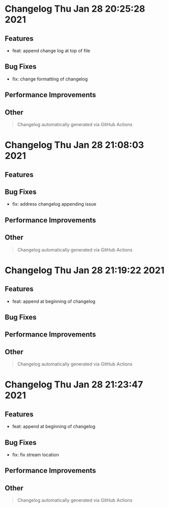 # Changelog Thu Jan 28 20:25:28 2021 

## Features

* feat: append change log at top of file

## Bug Fixes

* fix: change formatting of changelog

## Performance Improvements


## Other



 > Changelog automatically generated via GitHub Actions

# Changelog Thu Jan 28 21:08:03 2021 

## Features


## Bug Fixes

* fix: address changelog appending issue

## Performance Improvements


## Other



 > Changelog automatically generated via GitHub Actions

# Changelog Thu Jan 28 21:19:22 2021 

## Features

* feat: append at beginning of changelog

## Bug Fixes


## Performance Improvements


## Other



 > Changelog automatically generated via GitHub Actions

# Changelog Thu Jan 28 21:23:47 2021 

## Features

* feat: append at beginning of changelog

## Bug Fixes

* fix: fix stream location

## Performance Improvements


## Other



 > Changelog automatically generated via GitHub Actions

